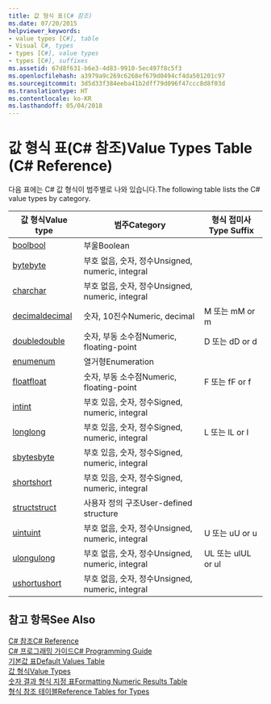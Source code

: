 ```yaml
---
title: 값 형식 표(C# 참조)
ms.date: 07/20/2015
helpviewer_keywords:
- value types [C#], table
- Visual C#, types
- types [C#], value types
- types [C#], suffixes
ms.assetid: 67d8f631-b6e3-4d83-9910-5ec497f8c5f3
ms.openlocfilehash: a3979a9c269c6268ef679d0494cf4da501201c97
ms.sourcegitcommit: 3d5d33f384eeba41b2dff79d096f47ccc8d8f03d
ms.translationtype: HT
ms.contentlocale: ko-KR
ms.lasthandoff: 05/04/2018
---
```

# <a name="value-types-table-c-reference"></a><span data-ttu-id="e4c85-102">값 형식 표(C# 참조)</span><span class="sxs-lookup"><span data-stu-id="e4c85-102">Value Types Table (C# Reference)</span></span>
<span data-ttu-id="e4c85-103">다음 표에는 C# 값 형식이 범주별로 나와 있습니다.</span><span class="sxs-lookup"><span data-stu-id="e4c85-103">The following table lists the C# value types by category.</span></span>  
  
|<span data-ttu-id="e4c85-104">값 형식</span><span class="sxs-lookup"><span data-stu-id="e4c85-104">Value type</span></span>|<span data-ttu-id="e4c85-105">범주</span><span class="sxs-lookup"><span data-stu-id="e4c85-105">Category</span></span>|<span data-ttu-id="e4c85-106">형식 접미사</span><span class="sxs-lookup"><span data-stu-id="e4c85-106">Type Suffix</span></span>|  
|----------------|--------------|-----------------|  
|[<span data-ttu-id="e4c85-107">bool</span><span class="sxs-lookup"><span data-stu-id="e4c85-107">bool</span></span>](../../../csharp/language-reference/keywords/bool.md)|<span data-ttu-id="e4c85-108">부울</span><span class="sxs-lookup"><span data-stu-id="e4c85-108">Boolean</span></span>||  
|[<span data-ttu-id="e4c85-109">byte</span><span class="sxs-lookup"><span data-stu-id="e4c85-109">byte</span></span>](../../../csharp/language-reference/keywords/byte.md)|<span data-ttu-id="e4c85-110">부호 없음, 숫자, 정수</span><span class="sxs-lookup"><span data-stu-id="e4c85-110">Unsigned, numeric, integral</span></span>||  
|[<span data-ttu-id="e4c85-111">char</span><span class="sxs-lookup"><span data-stu-id="e4c85-111">char</span></span>](../../../csharp/language-reference/keywords/char.md)|<span data-ttu-id="e4c85-112">부호 없음, 숫자, 정수</span><span class="sxs-lookup"><span data-stu-id="e4c85-112">Unsigned, numeric, integral</span></span>||  
|[<span data-ttu-id="e4c85-113">decimal</span><span class="sxs-lookup"><span data-stu-id="e4c85-113">decimal</span></span>](../../../csharp/language-reference/keywords/decimal.md)|<span data-ttu-id="e4c85-114">숫자, 10진수</span><span class="sxs-lookup"><span data-stu-id="e4c85-114">Numeric, decimal</span></span>|<span data-ttu-id="e4c85-115">M 또는 m</span><span class="sxs-lookup"><span data-stu-id="e4c85-115">M or m</span></span>|  
|[<span data-ttu-id="e4c85-116">double</span><span class="sxs-lookup"><span data-stu-id="e4c85-116">double</span></span>](../../../csharp/language-reference/keywords/double.md)|<span data-ttu-id="e4c85-117">숫자, 부동 소수점</span><span class="sxs-lookup"><span data-stu-id="e4c85-117">Numeric, floating-point</span></span>|<span data-ttu-id="e4c85-118">D 또는 d</span><span class="sxs-lookup"><span data-stu-id="e4c85-118">D or d</span></span>|  
|[<span data-ttu-id="e4c85-119">enum</span><span class="sxs-lookup"><span data-stu-id="e4c85-119">enum</span></span>](../../../csharp/language-reference/keywords/enum.md)|<span data-ttu-id="e4c85-120">열거형</span><span class="sxs-lookup"><span data-stu-id="e4c85-120">Enumeration</span></span>||  
|[<span data-ttu-id="e4c85-121">float</span><span class="sxs-lookup"><span data-stu-id="e4c85-121">float</span></span>](../../../csharp/language-reference/keywords/float.md)|<span data-ttu-id="e4c85-122">숫자, 부동 소수점</span><span class="sxs-lookup"><span data-stu-id="e4c85-122">Numeric, floating-point</span></span>|<span data-ttu-id="e4c85-123">F 또는 f</span><span class="sxs-lookup"><span data-stu-id="e4c85-123">F or f</span></span>|  
|[<span data-ttu-id="e4c85-124">int</span><span class="sxs-lookup"><span data-stu-id="e4c85-124">int</span></span>](../../../csharp/language-reference/keywords/int.md)|<span data-ttu-id="e4c85-125">부호 있음, 숫자, 정수</span><span class="sxs-lookup"><span data-stu-id="e4c85-125">Signed, numeric, integral</span></span>||  
|[<span data-ttu-id="e4c85-126">long</span><span class="sxs-lookup"><span data-stu-id="e4c85-126">long</span></span>](../../../csharp/language-reference/keywords/long.md)|<span data-ttu-id="e4c85-127">부호 있음, 숫자, 정수</span><span class="sxs-lookup"><span data-stu-id="e4c85-127">Signed, numeric, integral</span></span>|<span data-ttu-id="e4c85-128">L 또는 l</span><span class="sxs-lookup"><span data-stu-id="e4c85-128">L or l</span></span>|  
|[<span data-ttu-id="e4c85-129">sbyte</span><span class="sxs-lookup"><span data-stu-id="e4c85-129">sbyte</span></span>](../../../csharp/language-reference/keywords/sbyte.md)|<span data-ttu-id="e4c85-130">부호 있음, 숫자, 정수</span><span class="sxs-lookup"><span data-stu-id="e4c85-130">Signed, numeric, integral</span></span>||  
|[<span data-ttu-id="e4c85-131">short</span><span class="sxs-lookup"><span data-stu-id="e4c85-131">short</span></span>](../../../csharp/language-reference/keywords/short.md)|<span data-ttu-id="e4c85-132">부호 있음, 숫자, 정수</span><span class="sxs-lookup"><span data-stu-id="e4c85-132">Signed, numeric, integral</span></span>||  
|[<span data-ttu-id="e4c85-133">struct</span><span class="sxs-lookup"><span data-stu-id="e4c85-133">struct</span></span>](../../../csharp/language-reference/keywords/struct.md)|<span data-ttu-id="e4c85-134">사용자 정의 구조</span><span class="sxs-lookup"><span data-stu-id="e4c85-134">User-defined structure</span></span>||  
|[<span data-ttu-id="e4c85-135">uint</span><span class="sxs-lookup"><span data-stu-id="e4c85-135">uint</span></span>](../../../csharp/language-reference/keywords/uint.md)|<span data-ttu-id="e4c85-136">부호 없음, 숫자, 정수</span><span class="sxs-lookup"><span data-stu-id="e4c85-136">Unsigned, numeric, integral</span></span>|<span data-ttu-id="e4c85-137">U 또는 u</span><span class="sxs-lookup"><span data-stu-id="e4c85-137">U or u</span></span>|  
|[<span data-ttu-id="e4c85-138">ulong</span><span class="sxs-lookup"><span data-stu-id="e4c85-138">ulong</span></span>](../../../csharp/language-reference/keywords/ulong.md)|<span data-ttu-id="e4c85-139">부호 없음, 숫자, 정수</span><span class="sxs-lookup"><span data-stu-id="e4c85-139">Unsigned, numeric, integral</span></span>|<span data-ttu-id="e4c85-140">UL 또는 ul</span><span class="sxs-lookup"><span data-stu-id="e4c85-140">UL or ul</span></span>|  
|[<span data-ttu-id="e4c85-141">ushort</span><span class="sxs-lookup"><span data-stu-id="e4c85-141">ushort</span></span>](../../../csharp/language-reference/keywords/ushort.md)|<span data-ttu-id="e4c85-142">부호 없음, 숫자, 정수</span><span class="sxs-lookup"><span data-stu-id="e4c85-142">Unsigned, numeric, integral</span></span>||  
  
## <a name="see-also"></a><span data-ttu-id="e4c85-143">참고 항목</span><span class="sxs-lookup"><span data-stu-id="e4c85-143">See Also</span></span>  
 [<span data-ttu-id="e4c85-144">C# 참조</span><span class="sxs-lookup"><span data-stu-id="e4c85-144">C# Reference</span></span>](../../../csharp/language-reference/index.md)  
 [<span data-ttu-id="e4c85-145">C# 프로그래밍 가이드</span><span class="sxs-lookup"><span data-stu-id="e4c85-145">C# Programming Guide</span></span>](../../../csharp/programming-guide/index.md)  
 [<span data-ttu-id="e4c85-146">기본값 표</span><span class="sxs-lookup"><span data-stu-id="e4c85-146">Default Values Table</span></span>](../../../csharp/language-reference/keywords/default-values-table.md)  
 [<span data-ttu-id="e4c85-147">값 형식</span><span class="sxs-lookup"><span data-stu-id="e4c85-147">Value Types</span></span>](../../../csharp/language-reference/keywords/value-types.md)  
 [<span data-ttu-id="e4c85-148">숫자 결과 형식 지정 표</span><span class="sxs-lookup"><span data-stu-id="e4c85-148">Formatting Numeric Results Table</span></span>](../../../csharp/language-reference/keywords/formatting-numeric-results-table.md)  
 [<span data-ttu-id="e4c85-149">형식 참조 테이블</span><span class="sxs-lookup"><span data-stu-id="e4c85-149">Reference Tables for Types</span></span>](../../../csharp/language-reference/keywords/reference-tables-for-types.md)
